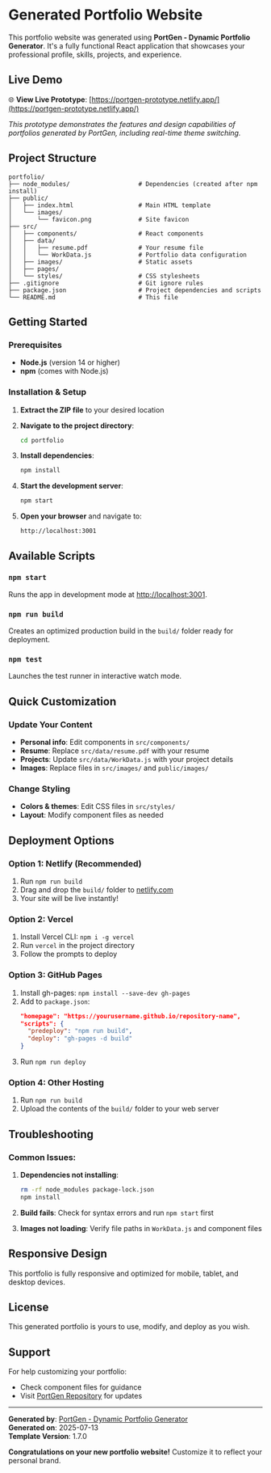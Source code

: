 # Generated Portfolio Website

This portfolio website was generated using **PortGen - Dynamic Portfolio Generator**. It's a fully functional React application that showcases your professional profile, skills, projects, and experience.

## Live Demo

🌐 **View Live Prototype**: [https://portgen-prototype.netlify.app/](https://portgen-prototype.netlify.app/)

*This prototype demonstrates the features and design capabilities of portfolios generated by PortGen, including real-time theme switching.*

## Project Structure

```
portfolio/
├── node_modules/                   # Dependencies (created after npm install)
├── public/
│   ├── index.html                  # Main HTML template
│   └── images/
│       └── favicon.png             # Site favicon
├── src/
│   ├── components/                 # React components
│   ├── data/
│   │   ├── resume.pdf              # Your resume file
│   │   └── WorkData.js             # Portfolio data configuration
│   ├── images/                     # Static assets
│   ├── pages/
│   └── styles/                     # CSS stylesheets
├── .gitignore                      # Git ignore rules
├── package.json                    # Project dependencies and scripts
└── README.md                       # This file
```

## Getting Started

### Prerequisites

- **Node.js** (version 14 or higher)
- **npm** (comes with Node.js)

### Installation & Setup

1. **Extract the ZIP file** to your desired location
2. **Navigate to the project directory**:
   ```bash
   cd portfolio
   ```

3. **Install dependencies**:
   ```bash
   npm install
   ```

4. **Start the development server**:
   ```bash
   npm start
   ```

5. **Open your browser** and navigate to:
   ```
   http://localhost:3001
   ```

## Available Scripts

### `npm start`
Runs the app in development mode at [http://localhost:3001](http://localhost:3001).

### `npm run build`
Creates an optimized production build in the `build/` folder ready for deployment.

### `npm test`
Launches the test runner in interactive watch mode.

## Quick Customization

### Update Your Content
- **Personal info**: Edit components in `src/components/`
- **Resume**: Replace `src/data/resume.pdf` with your resume
- **Projects**: Update `src/data/WorkData.js` with your project details
- **Images**: Replace files in `src/images/` and `public/images/`

### Change Styling
- **Colors & themes**: Edit CSS files in `src/styles/`
- **Layout**: Modify component files as needed

## Deployment Options

### Option 1: Netlify (Recommended)
1. Run `npm run build`
2. Drag and drop the `build/` folder to [netlify.com](https://netlify.com)
3. Your site will be live instantly!

### Option 2: Vercel
1. Install Vercel CLI: `npm i -g vercel`
2. Run `vercel` in the project directory
3. Follow the prompts to deploy

### Option 3: GitHub Pages
1. Install gh-pages: `npm install --save-dev gh-pages`
2. Add to `package.json`:
   ```json
   "homepage": "https://yourusername.github.io/repository-name",
   "scripts": {
     "predeploy": "npm run build",
     "deploy": "gh-pages -d build"
   }
   ```
3. Run `npm run deploy`

### Option 4: Other Hosting
1. Run `npm run build`
2. Upload the contents of the `build/` folder to your web server

## Troubleshooting

### Common Issues:

1. **Dependencies not installing**:
   ```bash
   rm -rf node_modules package-lock.json
   npm install
   ```

2. **Build fails**: Check for syntax errors and run `npm start` first

3. **Images not loading**: Verify file paths in `WorkData.js` and component files

## Responsive Design

This portfolio is fully responsive and optimized for mobile, tablet, and desktop devices.

## License

This generated portfolio is yours to use, modify, and deploy as you wish.

## Support

For help customizing your portfolio:
- Check component files for guidance
- Visit [PortGen Repository](https://github.com/Ashish110411/PortGen) for updates

---

**Generated by**: [PortGen - Dynamic Portfolio Generator](https://github.com/Ashish110411/PortGen)  
**Generated on**: 2025-07-13  
**Template Version**: 1.7.0

**Congratulations on your new portfolio website!** Customize it to reflect your personal brand.